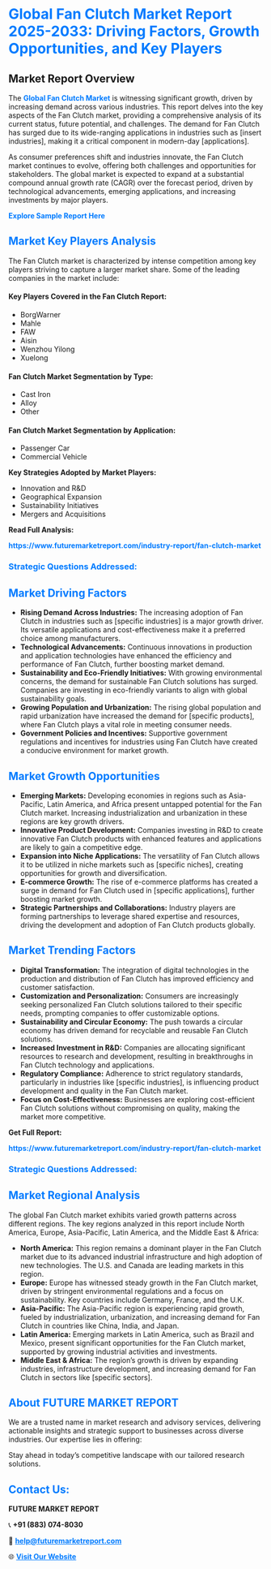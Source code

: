 <h1 style="color: #007BFF;">Global Fan Clutch Market Report 2025-2033: Driving Factors, Growth Opportunities, and Key Players</h1>

<section id="overview">
<h2>Market Report Overview</h2>
<p>The <a href="https://www.futuremarketreport.com/industry-report/fan-clutch-market" style="color: #007BFF; text-decoration: none;"><strong>Global Fan Clutch Market</strong></a> is witnessing significant growth, driven by increasing demand across various industries. This report delves into the key aspects of the Fan Clutch market, providing a comprehensive analysis of its current status, future potential, and challenges. The demand for Fan Clutch has surged due to its wide-ranging applications in industries such as [insert industries], making it a critical component in modern-day [applications].</p>
<p>As consumer preferences shift and industries innovate, the Fan Clutch market continues to evolve, offering both challenges and opportunities for stakeholders. The global market is expected to expand at a substantial compound annual growth rate (CAGR) over the forecast period, driven by technological advancements, emerging applications, and increasing investments by major players.</p>
</section>

<section id="overview">
<p><a href="https://www.futuremarketreport.com/request-sample/reportId=85215" style="color: #007BFF; text-decoration: none;"><strong>Explore Sample Report Here</strong></a></p>
</section>

<section id="key-players">
<h2 style="color: #007BFF;">Market Key Players Analysis</h2>
<p>The Fan Clutch market is characterized by intense competition among key players striving to capture a larger market share. Some of the leading companies in the market include:</p>
<h4>Key Players Covered in the Fan Clutch Report:</h4>
<ul><li>BorgWarner</li><li>Mahle</li><li>FAW</li><li>Aisin</li><li>Wenzhou Yilong</li><li>Xuelong</li></ul>
<h4>Fan Clutch Market Segmentation by Type:</h4>
<ul><li>Cast Iron</li><li>Alloy</li><li>Other</li></ul>

<h4>Fan Clutch Market Segmentation by Application:</h4>
<ul><li>Passenger Car</li><li>Commercial Vehicle</li></ul>
<p><strong>Key Strategies Adopted by Market Players:</strong></p>
<ul>
<li>Innovation and R&D</li>
<li>Geographical Expansion</li>
<li>Sustainability Initiatives</li>
<li>Mergers and Acquisitions</li>
</ul>
</section>

<section>
<p><strong>Read Full Analysis: </strong></p><a href="https://www.futuremarketreport.com/industry-report/fan-clutch-market" style="color: #007BFF; text-decoration: none;"><strong>https://www.futuremarketreport.com/industry-report/fan-clutch-market</strong></a>
<h3 style="color: #007BFF;">Strategic Questions Addressed:</h3>
</section>

<section id="driving-factors">
<h2 style="color: #007BFF;">Market Driving Factors</h2>
<ul>
<li><strong>Rising Demand Across Industries:</strong> The increasing adoption of Fan Clutch in industries such as [specific industries] is a major growth driver. Its versatile applications and cost-effectiveness make it a preferred choice among manufacturers.</li>
<li><strong>Technological Advancements:</strong> Continuous innovations in production and application technologies have enhanced the efficiency and performance of Fan Clutch, further boosting market demand.</li>
<li><strong>Sustainability and Eco-Friendly Initiatives:</strong> With growing environmental concerns, the demand for sustainable Fan Clutch solutions has surged. Companies are investing in eco-friendly variants to align with global sustainability goals.</li>
<li><strong>Growing Population and Urbanization:</strong> The rising global population and rapid urbanization have increased the demand for [specific products], where Fan Clutch plays a vital role in meeting consumer needs.</li>
<li><strong>Government Policies and Incentives:</strong> Supportive government regulations and incentives for industries using Fan Clutch have created a conducive environment for market growth.</li>
</ul>
</section>

<section id="growth-opportunities">
<h2 style="color: #007BFF;">Market Growth Opportunities</h2>
<ul>
<li><strong>Emerging Markets:</strong> Developing economies in regions such as Asia-Pacific, Latin America, and Africa present untapped potential for the Fan Clutch market. Increasing industrialization and urbanization in these regions are key growth drivers.</li>
<li><strong>Innovative Product Development:</strong> Companies investing in R&D to create innovative Fan Clutch products with enhanced features and applications are likely to gain a competitive edge.</li>
<li><strong>Expansion into Niche Applications:</strong> The versatility of Fan Clutch allows it to be utilized in niche markets such as [specific niches], creating opportunities for growth and diversification.</li>
<li><strong>E-commerce Growth:</strong> The rise of e-commerce platforms has created a surge in demand for Fan Clutch used in [specific applications], further boosting market growth.</li>
<li><strong>Strategic Partnerships and Collaborations:</strong> Industry players are forming partnerships to leverage shared expertise and resources, driving the development and adoption of Fan Clutch products globally.</li>
</ul>
</section>

<section id="trending-factors">
<h2 style="color: #007BFF;">Market Trending Factors</h2>
<ul>
<li><strong>Digital Transformation:</strong> The integration of digital technologies in the production and distribution of Fan Clutch has improved efficiency and customer satisfaction.</li>
<li><strong>Customization and Personalization:</strong> Consumers are increasingly seeking personalized Fan Clutch solutions tailored to their specific needs, prompting companies to offer customizable options.</li>
<li><strong>Sustainability and Circular Economy:</strong> The push towards a circular economy has driven demand for recyclable and reusable Fan Clutch solutions.</li>
<li><strong>Increased Investment in R&D:</strong> Companies are allocating significant resources to research and development, resulting in breakthroughs in Fan Clutch technology and applications.</li>
<li><strong>Regulatory Compliance:</strong> Adherence to strict regulatory standards, particularly in industries like [specific industries], is influencing product development and quality in the Fan Clutch market.</li>
<li><strong>Focus on Cost-Effectiveness:</strong> Businesses are exploring cost-efficient Fan Clutch solutions without compromising on quality, making the market more competitive.</li>
</ul>
</section>

<section>
<p><strong>Get Full Report: </strong></p><a href="https://www.futuremarketreport.com/industry-report/fan-clutch-market" style="color: #007BFF; text-decoration: none;"><strong>https://www.futuremarketreport.com/industry-report/fan-clutch-market</strong></a>
<h3 style="color: #007BFF;">Strategic Questions Addressed:</h3>
</section>


<section id="regional-analysis">
<h2 style="color: #007BFF;">Market Regional Analysis</h2>
<p>The global Fan Clutch market exhibits varied growth patterns across different regions. The key regions analyzed in this report include North America, Europe, Asia-Pacific, Latin America, and the Middle East & Africa:</p>
<ul>
<li><strong>North America:</strong> This region remains a dominant player in the Fan Clutch market due to its advanced industrial infrastructure and high adoption of new technologies. The U.S. and Canada are leading markets in this region.</li>
<li><strong>Europe:</strong> Europe has witnessed steady growth in the Fan Clutch market, driven by stringent environmental regulations and a focus on sustainability. Key countries include Germany, France, and the U.K.</li>
<li><strong>Asia-Pacific:</strong> The Asia-Pacific region is experiencing rapid growth, fueled by industrialization, urbanization, and increasing demand for Fan Clutch in countries like China, India, and Japan.</li>
<li><strong>Latin America:</strong> Emerging markets in Latin America, such as Brazil and Mexico, present significant opportunities for the Fan Clutch market, supported by growing industrial activities and investments.</li>
<li><strong>Middle East & Africa:</strong> The region’s growth is driven by expanding industries, infrastructure development, and increasing demand for Fan Clutch in sectors like [specific sectors].</li>
</ul>
</section>

<footer>
<h2 style="color: #007BFF;">About FUTURE MARKET REPORT</h2>
<p>We are a trusted name in market research and advisory services, delivering actionable insights and strategic support to businesses across diverse industries. Our expertise lies in offering:</p>

<p>Stay ahead in today’s competitive landscape with our tailored research solutions.</p>

<h2 style="color: #007BFF;">Contact Us:</h2>
<p><strong>FUTURE MARKET REPORT</strong></p>
<p>📞 <strong>+91 (883) 074-8030</strong></p>
<p>📧 <strong><a href="mailto:help@futuremarketreport.com" style="color: #007BFF;">help@futuremarketreport.com</a></strong></p>
<p>🌐 <strong><a href="https://www.futuremarketreport.com/" style="color: #007BFF;">Visit Our Website</a></strong></p>
</footer>